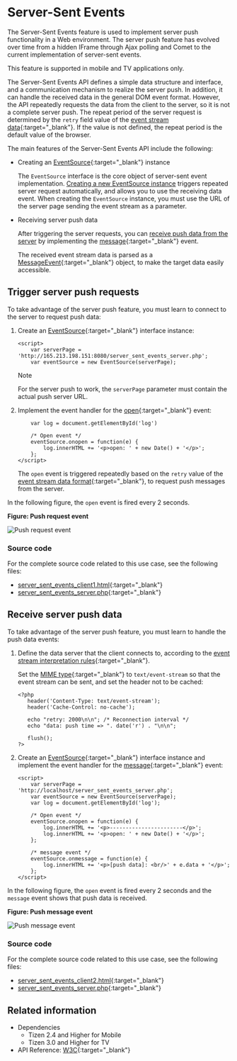 # Server-Sent Events

The Server-Sent Events feature is used to implement server push functionality in a Web environment. The server push feature has evolved over time from a hidden IFrame through Ajax polling and Comet to the current implementation of server-sent events.

This feature is supported in mobile and TV applications only.

The Server-Sent Events API defines a simple data structure and interface, and a communication mechanism to realize the server push. In addition, it can handle the received data in the general DOM event format. However, the API repeatedly requests the data from the client to the server, so it is not a complete server push. The repeat period of the server request is determined by the `retry` field value of the [event stream data](https://html.spec.whatwg.org/multipage/server-sent-events.html#event-stream-interpretation){:target="_blank"}. If the value is not defined, the repeat period is the default value of the browser.

The main features of the Server-Sent Events API include the following:

- Creating an [EventSource](https://html.spec.whatwg.org/multipage/server-sent-events.html#the-eventsource-interface){:target="_blank"} instance

  The `EventSource` interface is the core object of server-sent event implementation. [Creating a new EventSource instance](#triggering-server-push-requests) triggers repeated server request automatically, and allows you to use the receiving data event. When creating the `EventSource` instance, you must use the URL of the server page sending the event stream as a parameter.

- Receiving server push data

  After triggering the server requests, you can [receive push data from the server](#receiving-server-push-data) by implementing the [message](https://html.spec.whatwg.org/multipage/images.html#images-processing-model){:target="_blank"} event.

  The received event stream data is parsed as a [MessageEvent](https://html.spec.whatwg.org/multipage/comms.html#the-messageevent-interface){:target="_blank"} object, to make the target data easily accessible.

## Trigger server push requests

To take advantage of the server push feature, you must learn to connect to the server to request push data:

1. Create an [EventSource](https://html.spec.whatwg.org/multipage/server-sent-events.html#the-eventsource-interface){:target="_blank"} interface instance:

   ```
   <script>
       var serverPage = 'http://165.213.198.151:8080/server_sent_events_server.php';
       var eventSource = new EventSource(serverPage);
   ```

   > [!NOTE]
   > For the server push to work, the `serverPage` parameter must contain the actual push server URL.

2. Implement the event handler for the [open](https://html.spec.whatwg.org/multipage/images.html#images-processing-model){:target="_blank"} event:

   ```
       var log = document.getElementById('log')

       /* Open event */
       eventSource.onopen = function(e) {
           log.innerHTML += '<p>open: ' + new Date() + '</p>';
       };
   </script>
   ```

   The `open` event is triggered repeatedly based on the `retry` value of the [event stream data format](https://html.spec.whatwg.org/multipage/server-sent-events.html#event-stream-interpretation){:target="_blank"}, to request push messages from the server.

In the following figure, the `open` event is fired every 2 seconds.

**Figure: Push request event**

![Push request event](./media/server-sent_request.png)

### Source code

For the complete source code related to this use case, see the following files:

- [server_sent_events_client1.html](http://download.tizen.org/misc/examples/w3c_html5/communication/server_sent_events){:target="_blank"}
- [server_sent_events_server.php](http://download.tizen.org/misc/examples/w3c_html5/communication/server_sent_events){:target="_blank"}

## Receive server push data

To take advantage of the server push feature, you must learn to handle the push data events:

1. Define the data server that the client connects to, according to the [event stream interpretation rules](https://html.spec.whatwg.org/multipage/server-sent-events.html#event-stream-interpretation){:target="_blank"}.

   Set the [MIME type](https://html.spec.whatwg.org/multipage/iana.html#iana){:target="_blank"} to `text/event-stream` so that the event stream can be sent, and set the header not to be cached:

   ```
   <?php
      header('Content-Type: text/event-stream');
      header('Cache-Control: no-cache');

      echo "retry: 2000\n\n"; /* Reconnection interval */
      echo "data: push time => ". date('r') . "\n\n";

      flush();
   ?>
   ```

2. Create an [EventSource](https://html.spec.whatwg.org/multipage/server-sent-events.html#the-eventsource-interface){:target="_blank"} interface instance and implement the event handler for the [message](https://html.spec.whatwg.org/multipage/images.html#images-processing-model){:target="_blank"} event:

   ```
   <script>
       var serverPage = 'http://localhost/server_sent_events_server.php';
       var eventSource = new EventSource(serverPage);
       var log = document.getElementById('log');

       /* Open event */
       eventSource.onopen = function(e) {
           log.innerHTML += '<p>-----------------------</p>';
           log.innerHTML += '<p>open: ' + new Date() + '</p>';
       };

       /* message event */
       eventSource.onmessage = function(e) {
           log.innerHTML += '<p>[push data]: <br/>' + e.data + '</p>';
       };
   </script>
   ```

In the following figure, the `open` event is fired every 2 seconds and the `message` event shows that push data is received.

**Figure: Push message event**

![Push message event](./media/server-sent_message.png)

### Source code

For the complete source code related to this use case, see the following files:

- [server_sent_events_client2.html](http://download.tizen.org/misc/examples/w3c_html5/communication/server_sent_events){:target="_blank"}
- [server_sent_events_server.php](http://download.tizen.org/misc/examples/w3c_html5/communication/server_sent_events){:target="_blank"}

## Related information
* Dependencies
  - Tizen 2.4 and Higher for Mobile
  - Tizen 3.0 and Higher for TV
* API Reference: [W3C](https://html.spec.whatwg.org/multipage/server-sent-events.html#the-eventsource-interface){:target="_blank"}

